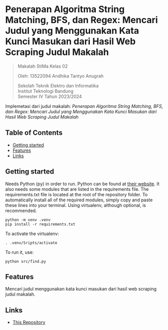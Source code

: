 # Penerapan Algoritma String Matching, BFS, dan Regex: Mencari Judul yang Menggunakan Kata Kunci Masukan dari Hasil Web Scraping Judul Makalah
> Makalah StiMa Kelas 02
> 
> Oleh: 13522094 Andhika Tantyo Anugrah<br>
> 
> Sekolah Teknik Elektro dan Informatika<br>
> Institut Teknologi Bandung<br>
> Semester IV Tahun 2023/2024


Implemetasi dari judul makalah: _Penerapan Algoritma String Matching, BFS, dan Regex: Mencari Judul yang Menggunakan Kata Kunci Masukan dari Hasil Web Scraping Judul Makalah_


## Table of Contents
* [Getting started](#getting-started)
* [Features](#features)
* [Links](#links)


## Getting started

Needs Python (py) in order to run. Python can be found at [their website](https://www.python.org/downloads/). It also needs some modules that are listed in the requirements file. The requirements.txt file is located at the root of the repository folder. To automatically install all of the required modules, simply copy and paste these lines into your terminal. Using virtualenv, although optional, is recommended.

```shell
python -m venv .venv
pip install -r requirements.txt
```

To activate the virtualenv:
```shell
. .venv/Sripts/activate
```

To run it, use:
```shell
python src/find.py
```


## Features

Mencari judul menggunakan kata kunci masukan dari hasil web scraping judul makalah.


## Links

- [This Repository](https://github.com/CrystalNoob/Makalah_13522094)
